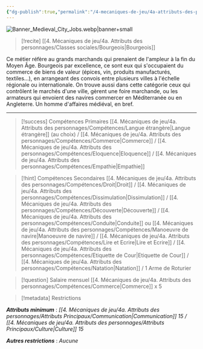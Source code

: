 ```yaml
---
{"dg-publish":true,"permalink":"/4-mecaniques-de-jeu/4a-attributs-des-personnages/metiers/marchand/"}
---
```


![Banner_Medieval_City_Jobs.webp|banner+small](/img/user/Z.%20Ressources/Banner_Medieval_City_Jobs.webp)

>[!recite] [[4. Mécaniques de jeu/4a. Attributs des personnages/Classes sociales/Bourgeois\|Bourgeois]] 

Ce métier réfère au grands marchands qui prenaient de l'ampleur à la fin du Moyen Âge. Bourgeois par excellence, ce sont eux qui s'occupaient du commerce de biens de valeur (épices, vin, produits manufacturés, textiles...), en arrangeant des convois entre plusieurs villes à l'échelle régionale ou internationale. On trouve aussi dans cette catégorie ceux qui contrôlent le marchés d'une ville, gèrent une foire marchande, ou les armateurs qui envoient des navires commercer en Méditerranée ou en Angleterre. Un homme d'affaires médiéval, en bref.

---

>[!success] Compétences Primaires
> [[4. Mécaniques de jeu/4a. Attributs des personnages/Compétences/Langue étrangère\|Langue étrangère]] (au choix) / [[4. Mécaniques de jeu/4a. Attributs des personnages/Compétences/Commerce\|Commerce]] / [[4. Mécaniques de jeu/4a. Attributs des personnages/Compétences/Eloquence\|Eloquence]] / [[4. Mécaniques de jeu/4a. Attributs des personnages/Compétences/Empathie\|Empathie]] 

>[!hint] Compétences Secondaires
> [[4. Mécaniques de jeu/4a. Attributs des personnages/Compétences/Droit\|Droit]]  / [[4. Mécaniques de jeu/4a. Attributs des personnages/Compétences/Dissimulation\|Dissimulation]] / [[4. Mécaniques de jeu/4a. Attributs des personnages/Compétences/Découverte\|Découverte]] / [[4. Mécaniques de jeu/4a. Attributs des personnages/Compétences/Conduite\|Conduite]] ou [[4. Mécaniques de jeu/4a. Attributs des personnages/Compétences/Manoeuvre de navire\|Manoeuvre de navire]] / [[4. Mécaniques de jeu/4a. Attributs des personnages/Compétences/Lire et Ecrire\|Lire et Ecrire]] / [[4. Mécaniques de jeu/4a. Attributs des personnages/Compétences/Etiquette de Cour\|Etiquette de Cour]] / [[4. Mécaniques de jeu/4a. Attributs des personnages/Compétences/Natation\|Natation]] / 1 Arme de Roturier

>[!question] Salaire mensuel 
> [[4. Mécaniques de jeu/4a. Attributs des personnages/Compétences/Commerce\|Commerce]] x 5

>[!metadata] Restrictions

***Attributs minimum*** : *[[4. Mécaniques de jeu/4a. Attributs des personnages/Attributs Principaux/Communication\|Communication]] 15 / [[4. Mécaniques de jeu/4a. Attributs des personnages/Attributs Principaux/Culture\|Culture]] 15*

***Autres restrictions*** : *Aucune* 
